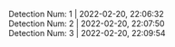 
Detection Num: 1 |  2022-02-20, 22:06:32<br />Detection Num: 2 |  2022-02-20, 22:07:50<br />Detection Num: 3 |  2022-02-20, 22:09:54<br />